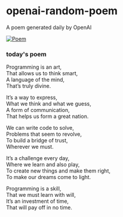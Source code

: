 
# openai-random-poem
 A poem generated daily by OpenAI

[![Poem](https://github.com/fbiego/openai-random-poem/actions/workflows/main.yml/badge.svg)](https://github.com/fbiego/openai-random-poem/actions/workflows/main.yml)

### today's poem  
  
Programming is an art,  
That allows us to think smart,  
A language of the mind,  
That’s truly divine.  
  
It’s a way to express,  
What we think and what we guess,  
A form of communication,  
That helps us form a great nation.  
  
We can write code to solve,  
Problems that seem to revolve,  
To build a bridge of trust,  
Wherever we must.  
  
It’s a challenge every day,  
Where we learn and also play,  
To create new things and make them right,  
To make our dreams come to light.  
  
Programming is a skill,  
That we must learn with will,  
It’s an investment of time,  
That will pay off in no time.